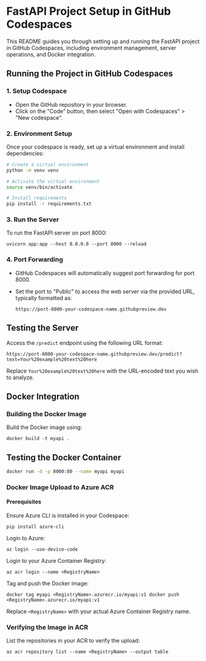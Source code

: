 # FastAPI Project Setup in GitHub Codespaces

This README guides you through setting up and running the FastAPI project in GitHub Codespaces, including environment management, server operations, and Docker integration.

## Running the Project in GitHub Codespaces

### 1. Setup Codespace

- Open the GitHub repository in your browser.
- Click on the "Code" button, then select "Open with Codespaces" > "New codespace".

### 2. Environment Setup

Once your codespace is ready, set up a virtual environment and install dependencies:

```bash
# Create a virtual environment
python -m venv venv
```

```bash
# Activate the virtual environment
source venv/bin/activate
```

```bash
# Install requirements
pip install -r requirements.txt
```
### 3\. Run the Server

To run the FastAPI server on port 8000:


`uvicorn app:app --host 0.0.0.0 --port 8000 --reload`

### 4\. Port Forwarding

*   GitHub Codespaces will automatically suggest port forwarding for port 8000.
    
*   Set the port to "Public" to access the web server via the provided URL, typically formatted as:
    
    `https://port-8000-your-codespace-name.githubpreview.dev`
    

Testing the Server
------------------

Access the `/predict` endpoint using the following URL format:

`https://port-8000-your-codespace-name.githubpreview.dev/predict?text=Your%20example%20text%20here`

Replace `Your%20example%20text%20here` with the URL-encoded text you wish to analyze.

Docker Integration
------------------

### Building the Docker Image

Build the Docker image using:



`docker build -t myapi .`

Testing the Docker Container
------------------
```bash
docker run -d -p 8000:80 --name myapi myapi
```

### Docker Image Upload to Azure ACR

#### Prerequisites

Ensure Azure CLI is installed in your Codespace:



`pip install azure-cli`

Login to Azure:



`az login --use-device-code`

Login to your Azure Container Registry:



`az acr login --name <RegistryName>`

Tag and push the Docker image:



`docker tag myapi <RegistryName>.azurecr.io/myapi:v1 docker push <RegistryName>.azurecr.io/myapi:v1`

Replace `<RegistryName>` with your actual Azure Container Registry name.

### Verifying the Image in ACR

List the repositories in your ACR to verify the upload:

`az acr repository list --name <RegistryName> --output table`

